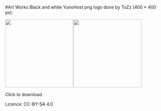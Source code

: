 #Art Works
Black and white YunoHost png logo done by ToZz (400 × 400 px):

<a href="/images/Black_YunoHost_logo.png"><img src="https://yunohost.org/images/Black_YunoHost_logo.png" width=220></a><a href="https://yunohost.org/images/White_YunoHost_logo.png"><img src="https://yunohost.org/images/White_YunoHost_logo.png" width=220></a>

Click to download.

Licence: CC-BY-SA 4.0